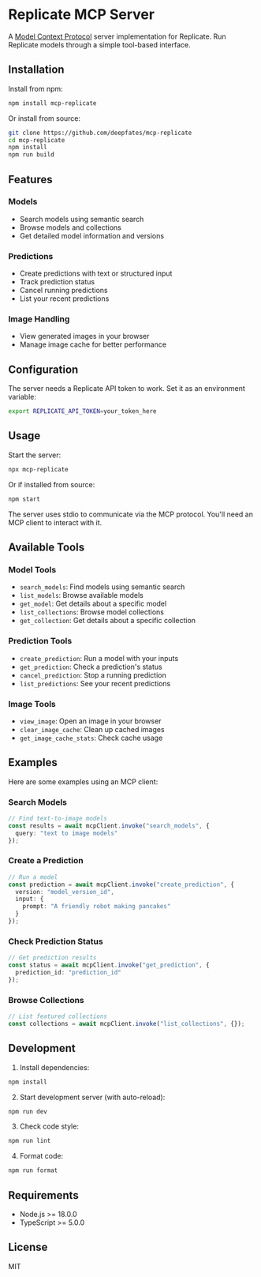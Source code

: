 # Replicate MCP Server

A [Model Context Protocol](https://github.com/mcp-sdk/mcp) server implementation for Replicate. Run Replicate models through a simple tool-based interface.

## Installation

Install from npm:
```bash
npm install mcp-replicate
```

Or install from source:
```bash
git clone https://github.com/deepfates/mcp-replicate
cd mcp-replicate
npm install
npm run build
```

## Features

### Models
- Search models using semantic search
- Browse models and collections
- Get detailed model information and versions

### Predictions
- Create predictions with text or structured input
- Track prediction status
- Cancel running predictions 
- List your recent predictions

### Image Handling
- View generated images in your browser
- Manage image cache for better performance

## Configuration 

The server needs a Replicate API token to work. Set it as an environment variable:

```bash
export REPLICATE_API_TOKEN=your_token_here
```

## Usage

Start the server:
```bash
npx mcp-replicate
```

Or if installed from source:
```bash
npm start
```

The server uses stdio to communicate via the MCP protocol. You'll need an MCP client to interact with it.

## Available Tools

### Model Tools
- `search_models`: Find models using semantic search
- `list_models`: Browse available models
- `get_model`: Get details about a specific model
- `list_collections`: Browse model collections
- `get_collection`: Get details about a specific collection

### Prediction Tools  
- `create_prediction`: Run a model with your inputs
- `get_prediction`: Check a prediction's status
- `cancel_prediction`: Stop a running prediction
- `list_predictions`: See your recent predictions

### Image Tools
- `view_image`: Open an image in your browser
- `clear_image_cache`: Clean up cached images
- `get_image_cache_stats`: Check cache usage

## Examples

Here are some examples using an MCP client:

### Search Models
```typescript
// Find text-to-image models
const results = await mcpClient.invoke("search_models", {
  query: "text to image models"
});
```

### Create a Prediction
```typescript
// Run a model
const prediction = await mcpClient.invoke("create_prediction", {
  version: "model_version_id",
  input: {
    prompt: "A friendly robot making pancakes"
  }
});
```

### Check Prediction Status
```typescript
// Get prediction results
const status = await mcpClient.invoke("get_prediction", {
  prediction_id: "prediction_id"
});
```

### Browse Collections
```typescript
// List featured collections
const collections = await mcpClient.invoke("list_collections", {});
```

## Development

1. Install dependencies:
```bash
npm install
```

2. Start development server (with auto-reload):
```bash
npm run dev
```

3. Check code style:
```bash
npm run lint
```

4. Format code:
```bash
npm run format
```

## Requirements

- Node.js >= 18.0.0
- TypeScript >= 5.0.0

## License

MIT
